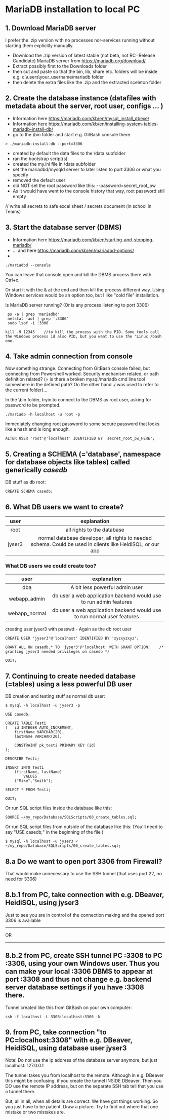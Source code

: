 # MariaDB installation to local PC

## 1. Download MariaDB server 

I prefer the .zip version with no processes nor-services running without starting them explicitly manually.

- Download the .zip version of latest stable (not beta, not RC=Release Candidate) MariaDB server from https://mariadb.org/download/ 
- Extract possibly first to the Downloads folder
- then cut and paste so that the bin, lib, share etc. folders will be inside e.g. c:\users\your_username\mariadb folder 
- then delete the extra files like the .zip and the extracted sceleton folder

## 2. Create the database instance (datafiles with metadata about the server, root user, configs ... )
- Information here https://mariadb.com/kb/en/mysql_install_dbexe/
- Information here https://mariadb.com/kb/en/installing-system-tables-mariadb-install-db/
- go to the \bin folder and start e.g. GitBash console there
```
> ./mariadb-install-db --port=3306
```
- created by default the data files to the \data subfolder
- ran the bootstrap script(s)
- created the my.ini file in \data subfolder
- set the mariadbd/mysqld server to later listen to port 3306 or what you specify
- removed the default user
- did NOT set the root password like this:     --password=secret_root_pw
- As it would have went to the console history that way, root password still empty

// write all secrets to safe excel sheet / secrets document (in school in Teams)


## 3. Start the database server (DBMS)
- Information here https://mariadb.com/kb/en/starting-and-stopping-mariadb/
- ... and here https://mariadb.com/kb/en/mariadbd-options/
- 
```./mariadbd --console```

You can leave that console open and kill the DBMS process there with Ctrl+c.

Or start it with the & at the end and then kill the process different way. Using Windows services would be an option too, but I like "cold file" installation.

Is MariaDB server running? (Or is any process listening to port 3306)
```
 ps -a | grep 'mariadbd'
 netstat -aof | grep ':3306'
 sudo lsof -i :3306
```

```
kill -9 12345    //to kill the process with the PID. Some tools call the Windows process id also PID, but you want to use the 'Linux'/bash one.
```

## 4. Take admin connection from console

Now something strange. Connecting from GitBash console failed, but connecting from Powershell worked. Security mechanism related, or path definition related? (= is there a broken mysql/mariadb cmd line tool somewhere in the defined path? On the other hand ./ was used to refer to the current folder)...

In the \bin folder, tryin to connect to the DBMS as root user, asking for password to be prompted. 

```./mariadb -h localhost -u root -p```

Immediately changing root password to some secure password that looks like a hash and is long enough.

```
ALTER USER 'root'@'localhost' IDENTIFIED BY 'secret_root_pw_HERE';
```

## 5. Creating a SCHEMA (='database', namespace for database objects like tables) called generically   *casedb*

DB stuff as db root:
```
CREATE SCHEMA casedb;
```

## 6. What DB users we want to create?

| user | explanation |
| :--: | :-----: |
| root | all rights to the database |
| jyser3 | normal database developer, all rights to needed schema. Could be used in clients like HeidiSQL, or our app |

### What DB users we could create too?

| user | explanation |
| :--: | :-----: |
| dba | A bit less powerful admin user |
| webapp_admin | db user a web application backend would use to run admin features |
| webapp_normal | db user a web application backend would use to run normal user features |


creating user jyser3 with passwd - Again as the db root user
```
CREATE USER 'jyser3'@'localhost' IDENTIFIED BY 'xyzxyzxyz';

GRANT ALL ON casedb.* TO 'jyser3'@'localhost' WITH GRANT OPTION;    /* granting jyser3 needed privileges on casedb */

QUIT;
```  

## 7. Continuing to create needed database (=tables) using a less powerful DB user

DB creation and testing stuff as normal db user:
```
$ mysql -h localhost -u jyser3 -p

USE casedb;

CREATE TABLE Testi 
(	id INTEGER AUTO_INCREMENT, 
	firstName VARCHAR(20),
	lastName VARCHAR(20),

	CONSTRAINT pk_testi PRIMARY KEY (id) 
);

DESCRIBE Testi;

INSERT INTO Testi 
	(firstName, lastName) 
		VALUES
	("Mike","Smith");

SELECT * FROM Testi;

QUIT;
```
Or run SQL script files inside the database like this:

```
SOURCE ~/my_repo/Database/SQLScripts/00_create_tables.sql;
```

Or run SQL script files from outside of the database like this:
(You'll need to say "USE casedb;" in the beginning of the file )

```
$ mysql -h localhost -u jyser3 < ~/my_repo/Database/SQLScripts/00_create_tables.sql;
```


## 8.a Do we want to open port 3306 from Firewall?

That would make unnecessary to use the SSH tunnel (that uses port 22, no need for 3306)

## 8.b.1 from PC, take connection with e.g. DBeaver, HeidiSQL, using jyser3

Just to see you are in control of the connection making and the opened port 3306 is available

---

OR

--- 


## 8.b.2 from PC, create SSH tunnel PC :3308 to PC :3306, using your own Windows user. Thus you can make your local :3306 DBMS to appear at port :3308 and thus not change e.g. backend server database settings if you have :3308 there.

Tunnel created like this from GitBash on your own computer:

```
ssh -f localhost -L 3308:localhost:3306 -N
```

## 9. from PC, take connection "to PC=localhost:3308" with e.g. DBeaver, HeidiSQL, using database user jyser3

Note! Do not use the ip address of the database server anymore, but just localhost:
 127.0.0.1

The tunnel takes you from localhost to the remote. Although in e.g. DBeaver this might be confusing, if you create the tunnel INSIDE DBeaver. Then you DO use the remote IP address, but on the separate SSH tab tell that you use a tunnel there.

But, all in all, when all details are correct. We have got things working. So you just have to be patient. Draw a picture. Try to find out where that one mistake or two mistakes are.



